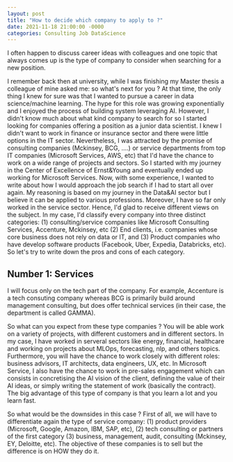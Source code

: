 ```yaml
---
layout: post
title: "How to decide which company to apply to ?"
date: 2021-11-18 21:00:00 -0000
categories: Consulting Job DataScience
---
```


I often happen to discuss career ideas with colleagues and one topic that always comes up is the type of company to consider when searching for a new position.

I remember back then at university, while I was finishing my Master thesis a colleague of mine asked me: so what's next for you ? At that time, the only thing I knew for sure was that I wanted to pursue a career in data science/machine learning. The hype for this role was growing exponentially and I enjoyed the process of building system leveraging AI. However, I didn't know much about what kind company to search for so I started looking for companies offering a position as a junior data scientist. I knew I didn't want to work in finance or insurance sector and there were little options in the IT sector. Nevertheless, I was attracted by the promise of consulting companies (Mckinsey, BCG, ....) or service departments from top IT companies (Microsoft Services, AWS, etc) that I'd have the chance to work on a wide range of projects and sectors. 
So I started with my journey in the Center of Excellence of Ernst&Young and eventually ended up working for Microsoft Services. Now, with some experience, I wanted to write about how I would approach the job search if I had to start all over again. My reasoning is based on my journey in the Data&AI sector but I believe it can be applied to various professions. Moreover, I have so far only worked in the service sector. Hence, I'd glad to receive different views on the subject. 
In my case, I'd classify every company into three distinct categories: (1) consulting/service companies like Microsoft Consulting Services, Accenture, Mckinsey, etc (2) End clients, i.e. companies whose core business does not rely on data or IT, and (3) Product companies who have develop software products (Facebook, Uber, Expedia, Databricks,  etc).  So let's try to write down the pros and cons of each category.

## Number 1: Services

I will focus only on the tech part of the company. For example, Accenture is a tech consuting company whereas BCG is primarily build around management consulting, but does offer technical services (in their case, the department is called GAMMA).

So what can you expect from these type companies ? You will be able work on a variety of projects, with different customers and in different sectors. In my case, I have worked in serveral sectors like energy, financial, healthcare and working on projects about MLOps, forecasting, nlp, and others topics. Furthermore, you will have the chance to work closely with different roles: business advisors, IT architects, data engineers, UX, etc. In Microsoft Service, I also have the chance to work in pre-sales engagement which can consists in concretising the AI vision of the client, defining the value of their AI ideas, or simply writing the statement of work (basically the contract).  The big advantage of this type of company is that you learn a lot and you learn fast.

So what would be the downsides in this case ? First of all, we will have to differentiate again the type of service company: (1) product providers (Microsoft, Google, Amazon, IBM, SAP, etc), (2) tech consulting or partners of the first category (3) business, management, audit, consulting (Mckinsey, EY, Deloitte, etc). The objective of these companies is to sell but the difference is on HOW they do it.